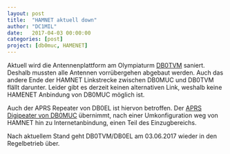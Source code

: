 ```yaml
---
layout: post
title:  "HAMNET aktuell down"
author: "DC1MIL"
date:   2017-04-03 00:00:00
categories: [post]
project: [db0muc, HAMENET]
---
```


Aktuell wird die Antennenplattform am Olympiaturm [DB0TVM](http://www.db0tvm.de/) saniert. Deshalb mussten alle Antennen vorrübergehen abgebaut werden. Auch das andere Ende der HAMNET Linkstrecke zwischen DB0MUC und DB0TVM flällt darunter.
Leider gibt es derzeit keinen alternativen Link, weshalb keine HAMENET Anbindung von DB0MUC möglich ist.

Auch der APRS Repeater von DB0EL ist hiervon betroffen. Der [APRS Digipeater von DB0MUC](/db0muc/aprs.html) übernimmt, nach einer Umkonfiguration weg von HAMNET hin zu Internetanbindung, einen Teil des Einzugbereichs.

Nach aktuellem Stand geht DB0TVM/DB0EL am 03.06.2017 wieder in den Regelbetrieb über.